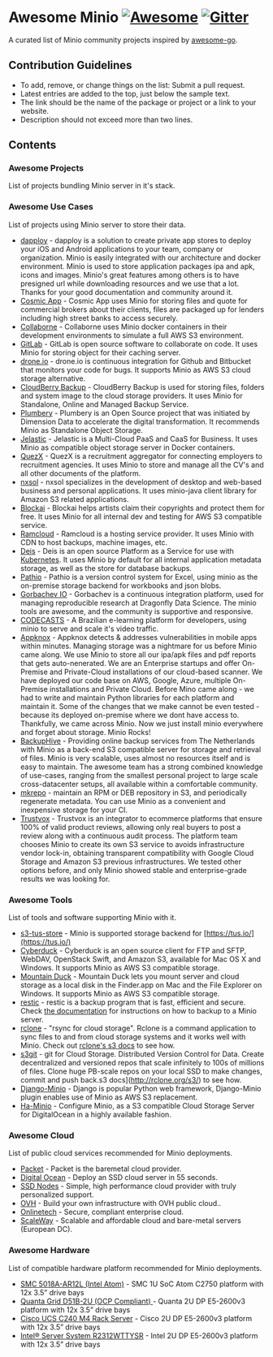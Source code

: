# Awesome Minio [![Awesome](https://cdn.rawgit.com/sindresorhus/awesome/d7305f38d29fed78fa85652e3a63e154dd8e8829/media/badge.svg)](https://github.com/sindresorhus/awesome) [![Gitter](https://badges.gitter.im/Join%20Chat.svg)](https://gitter.im/minio/minio?utm_source=badge&utm_medium=badge&utm_campaign=pr-badge&utm_content=badge)

A curated list of Minio community projects inspired by [awesome-go](https://github.com/avelino/awesome-go).

## Contribution Guidelines
* To add, remove, or change things on the list: Submit a pull request.
* Latest entries are added to the top, just below the sample text.
* The link should be the name of the package or project or a link to your website.
* Description should not exceed more than two lines.


## Contents

### Awesome Projects
List of projects bundling Minio server in it's stack.
 

### Awesome Use Cases
List of projects using Minio server to store their data.
* [dapploy](https://dapploy.io/) - dapploy is a solution to create private app stores to deploy your iOS and Android applications to your team, company or organization. Minio is easily integrated with our architecture and docker environment. Minio is used to store application packages ipa and apk, icons and images. Minio's great features among others is to have presigned url while downloading resources and we use that a lot. Thanks for your good documentation and community around it.
* [Cosmic App](https://cosmicapp.co.uk) - Cosmic App uses Minio for storing files and quote for commercial brokers about their clients, files are packaged up for lenders including high street banks to access securely.
* [Collaborne](https://github.com/Collaborne) - Collaborne uses Minio docker containers in their development environments to simulate a full AWS S3 environment.
* [GitLab](https://gitlab.com) - GitLab is open source software to collaborate on code.  It uses Minio for storing object for their caching server.
* [drone.io](https://drone.io/) - drone.io is continuous integration for Github and Bitbucket that monitors your code for bugs. It supports  Minio as AWS S3 cloud storage alternative.
* [CloudBerry Backup](http://www.cloudberrylab.com/best-bare-metal-backup-software.aspx) - CloudBerry Backup is used for storing  files, folders and system image to the cloud storage providers. It uses Minio for Standalone, Online and Managed Backup Service. 
* [Plumbery](http://plumbery.readthedocs.io/en/latest/tutorial.minio.html) -  Plumbery is an Open Source project that was initiated by Dimension Data to accelerate the digital transformation. It recommends Minio as Standalone Object Storage.
* [Jelastic](https://jelastic.com/) - Jelastic is a Multi-Cloud PaaS and CaaS for Business. It uses Minio as compatible object storage server in Docker containers.
* [QuezX](https://quezx.com/) - QuezX is a recruitment aggregator for connecting employers to recruitment agencies. It uses Minio to store and manage all the CV's and all other documents of the platform. 
* [nxsol](http://nxsol.com/index.html) - nxsol specializes in the development of desktop and web-based business and personal applications. It uses minio-java client library for Amazon S3 related applications.
* [Blockai](https://blockai.com/) - Blockai  helps artists claim their copyrights and protect them for free. It uses Minio for all internal dev and testing for AWS S3 compatible service.
* [Ramcloud](https://ramcloud.io) - Ramcloud is a hosting service provider. It uses Minio with CDN to host backups, machine images, etc.
* [Deis](https://deis.com) - Deis is an open source Platform as a Service for use with [Kubernetes](http://kubernetes.io/). It uses Minio by default for all internal application metadata storage, as well as the store for database backups.
* [Pathio](https://www.pathio.com) - Pathio is a version control system for Excel, using minio as the on-premise storage backend for workbooks and json blobs. 
* [Gorbachev IO](https://dragonfly.co.nz) - Gorbachev is a continuous integration platform, used for managing reproducible research at Dragonfly Data Science. The minio tools are awesome, and the community is supportive and responsive. 
* [CODECASTS](https://codecasts.com.br) - A Brazilian e-learning platform for developers, using minio to serve and scale it's video traffic.
* [Appknox](https://www.appknox.com/) - Appknox detects & addresses vulnerabilities in mobile apps within minutes. Managing storage was a nightmare for us before Minio came along. We use Minio to store all our ipa/apk files and pdf reports that gets auto-nenerated. We are an Enterprise startups and offer On-Premise and Private-Cloud installations of our cloud-based scanner. We have deployed our code base on AWS, Google, Azure, multiple On-Premise installations and Private Cloud. Before Mino came along - we had to write and maintain Python libraries for each platform and maintain it. Some of the changes that we make cannot be even tested - because its deployed on-premise where we dont have access to. Thankfully, we came across Minio. Now we just install minio everywhere and forget about storage. Minio Rocks!
* [BackupHive](https://www.backuphive.nl) - Providing online backup services from The Netherlands with Minio as a back-end S3 compatible server for storage and retrieval of files. Minio is very scalable, uses almost no resources itself and is easy to maintain. The awesome team has a strong combined knowledge of use-cases, ranging from the smallest personal project to large scale cross-datacenter setups, all available within a comfortable community.
* [mkrepo](https://github.com/tarantool/mkrepo) - maintain an RPM or DEB repository in S3, and periodically regenerate metadata. You can use Minio as a convenient and inexpensive storage for your CI.
* [Trustvox](http://trustvox.com.br) - Trustvox is an integrator to ecommerce platforms that ensure 100% of valid product reviews, allowing only real buyers to post a review along with a continuous audit process. The platform team chooses Minio to create its own S3 service to avoids infrastructure vendor lock-in, obtaining transparent compatibility with Google Cloud Storage and Amazon S3 previous infrastructures. We tested other options before, and only Minio showed stable and enterprise-grade results we was looking for.

### Awesome Tools
List of tools and software supporting Minio with it.
* [s3-tus-store](https://github.com/blockai/s3-tus-store) - Minio is supported storage backend for [https://tus.io/](https://tus.io/)  
* [Cyberduck](https://cyberduck.io/) - Cyberduck is an open source client for FTP and SFTP, WebDAV, OpenStack Swift, and Amazon S3, available for Mac OS X and Windows. It supports Minio as AWS S3 compatible storage.
* [Mountain Duck](https://mountainduck.io/) - Mountain Duck lets you mount server and cloud storage as a local disk in the Finder.app on Mac and the File Explorer on Windows. It supports Minio as AWS S3 compatible storage.
* [restic](https://restic.github.io) - restic is a backup program that is fast, efficient and secure. Check [the documentation](http://restic.readthedocs.io/en/latest/Manual/#create-a-minio-server-repository) for instructions on how to backup to a Minio server.
* [rclone](http://rclone.org) - "rsync for cloud storage".  Rclone is a command application to sync files to and from cloud storage systems and it works well with Minio. Check out [rclone's s3 docs](http://rclone.org/s3/) to see how.
* [s3git](https://github.com/s3git/s3git) - git for Cloud Storage. Distributed Version Control for Data. Create decentralized and versioned repos that scale infinitely to 100s of millions of files. Clone huge PB-scale repos on your local SSD to make changes, commit and push back.s3 docs](http://rclone.org/s3/) to see how.
* [Django-Minio](https://github.com/maddevsio/django_minio) - Django is popular Python web framework, Django-Minio plugin enables use of Minio as AWS S3 replacement.
* [Ha-Minio](https://github.com/bryanl/ha-minio) - Configure Minio, as a S3 compatible Cloud Storage Server for DigitalOcean in a highly available fashion.


### Awesome Cloud
List of public cloud services recommended for Minio deployments.
* [Packet](https://www.packet.net) - Packet is the baremetal cloud provider. 
* [Digital Ocean](https://www.digitalocean.com) - Deploy an SSD cloud server in 55 seconds.
* [SSD Nodes](https://www.ssdnodes.com/) - Simple, high performance cloud provider with truly personalized support.
* [OVH](https://www.ovh.com/us) - Build your own infrastructure with OVH public cloud.. 
* [Onlinetech](http://www.onlinetech.com) - Secure, compliant enterprise cloud.
* [ScaleWay](https://www.scaleway.com) - Scalable and affordable cloud and bare-metal servers (European DC).


### Awesome Hardware
List of compatible hardware platform recommended for Minio deployments.
* [SMC 5018A-AR12L (Intel Atom)](http://www.supermicro.com/products/system/1U/5018/SSG-5018A-AR12L.cfm?parts=SHOW) - SMC 1U SoC Atom C2750 platform with 12x 3.5” drive bays
* [Quanta Grid D51B-2U (OCP Compliant) ](http://www.qct.io/Product/Servers/Rackmount-Servers/2U/QuantaGrid-D51B-2U-p256c77c70c83c118)- Quanta 2U DP E5-2600v3 platform with 12x 3.5” drive bays
* [Cisco UCS C240 M4 Rack Server](http://www.cisco.com/c/en/us/products/servers-unified-computing/ucs-c240-m4-rack-server/index.html) - Cisco 2U DP E5-2600v3 platform with 12x 3.5” drive bays
* [Intel® Server System R2312WTTYSR](http://ark.intel.com/products/88286) - Intel 2U DP E5-2600v3 platform with 12x 3.5” drive bays

